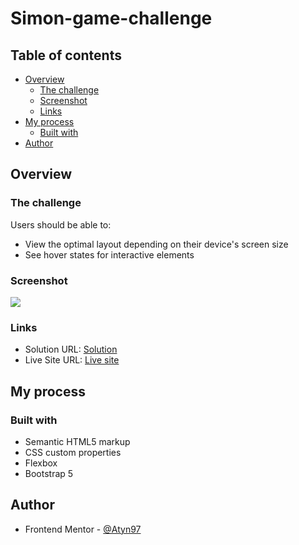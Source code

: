 # Simon-game-challenge

## Table of contents

- [Overview](#overview)
  - [The challenge](#the-challenge)
  - [Screenshot](#screenshot)
  - [Links](#links)
- [My process](#my-process)
  - [Built with](#built-with)
- [Author](#author)

## Overview

### The challenge

Users should be able to:

- View the optimal layout depending on their device's screen size
- See hover states for interactive elements

### Screenshot

![](./screenshot.PNG)

### Links

- Solution URL: [Solution](https://github.com/Atyn97/NFT)
- Live Site URL: [Live site](https://atyn97.github.io/NFT/)

## My process

### Built with

- Semantic HTML5 markup
- CSS custom properties
- Flexbox
- Bootstrap 5

## Author

- Frontend Mentor - [@Atyn97](https://www.frontendmentor.io/profile/Atyn97)
